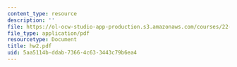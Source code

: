 ```yaml
---
content_type: resource
description: ''
file: https://ol-ocw-studio-app-production.s3.amazonaws.com/courses/22-103-microscopic-theory-of-transport-fall-2003/5aa5114bddab73664c633443c79b6ea4_hw2.pdf
file_type: application/pdf
resourcetype: Document
title: hw2.pdf
uid: 5aa5114b-ddab-7366-4c63-3443c79b6ea4
---
```

